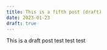 ```yaml
---
title: This is a fifth post (draft)
date: 2023-01-23
draft: true
---
```

This is a draft post test test test
